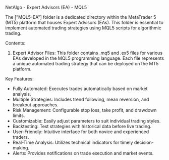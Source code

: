 NetAlgo - Expert Advisors (EA) - MQL5

The ["MQL5-EA"] folder is a dedicated directory within the MetaTrader 5 (MT5) platform that houses Expert Advisors (EAs). This folder is essential to implement automated trading strategies using MQL5 scripts for algorithmic trading.

Contents:

1. Expert Advisor Files: This folder contains .mq5 and .ex5 files for various EAs developed in the MQL5 programming language. Each file represents a unique automated trading strategy that can be deployed on the MT5 platform.


Key Features:

- Fully Automated: Executes trades automatically based on market analysis.
- Multiple Strategies: Includes trend following, mean reversion, and breakout approaches.
- Risk Management: Configurable stop loss, take profit, and drawdown limits.
- Customizable: Easily adjust parameters to suit individual trading styles.
- Backtesting: Test strategies with historical data before live trading.
- User-Friendly: Intuitive interface for both novice and experienced traders.
- Real-Time Analysis: Utilizes technical indicators for timely decision-making.
- Alerts: Provides notifications on trade execution and market events.
